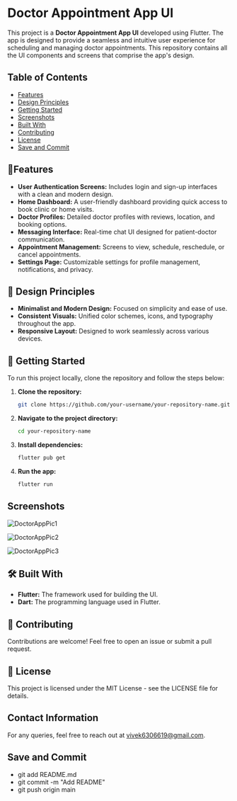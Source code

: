
# Doctor Appointment App UI

This project is a **Doctor Appointment App UI** developed using Flutter. The app is designed to provide a seamless and intuitive user experience for scheduling and managing doctor appointments. This repository contains all the UI components and screens that comprise the app's design.


## Table of Contents
- [Features](#features)
- [Design Principles](#DesignPrinciples)
- [Getting Started](#GettingStarted)
- [Screenshots](#screenshots)
- [Built With](#BuiltWith)
- [Contributing](#Contributing)
- [License](#license)
- [Save and Commit](#SaveandCommit)

## 📱Features

- **User Authentication Screens:** Includes login and sign-up interfaces with a clean and modern design.
- **Home Dashboard:** A user-friendly dashboard providing quick access to book clinic or home visits.
- **Doctor Profiles:** Detailed doctor profiles with reviews, location, and booking options.
- **Messaging Interface:** Real-time chat UI designed for patient-doctor communication.
- **Appointment Management:** Screens to view, schedule, reschedule, or cancel appointments.
- **Settings Page:** Customizable settings for profile management, notifications, and privacy.


## 🎨 Design Principles
- **Minimalist and Modern Design:** Focused on simplicity and ease of use.
- **Consistent Visuals:** Unified color schemes, icons, and typography throughout the app.
- **Responsive Layout:** Designed to work seamlessly across various devices.


## 🚀 Getting Started

To run this project locally, clone the repository and follow the steps below:

1. **Clone the repository:**
   ```bash
   git clone https://github.com/your-username/your-repository-name.git
   ```
2. **Navigate to the project directory:**
   ```bash
   cd your-repository-name
   ```
3. **Install dependencies:**
   ```bash
   flutter pub get
   ```
4. **Run the app:**
   ```bash
   flutter run
   ```

    
## Screenshots

![DoctorAppPic1](https://github.com/user-attachments/assets/22b5084c-b380-4966-a13d-3dab43e49a9f)

![DoctorAppPic2](https://github.com/user-attachments/assets/ad864e2a-01fe-485e-a087-5481ebdea593)

![DoctorAppPic3](https://github.com/user-attachments/assets/eb8ccdf5-7632-49cc-b087-d7727824680e)


## 🛠️ Built With

- **Flutter:** The framework used for building the UI.
- **Dart:** The programming language used in Flutter.


## 🤝 Contributing

Contributions are welcome! Feel free to open an issue or submit a pull request.


## 📄 License

This project is licensed under the MIT License - see the LICENSE file for details.


## Contact Information

For any queries, feel free to reach out at vivek6306619@gmail.com.

## Save and Commit

- git add README.md
- git commit -m "Add README"
- git push origin main

